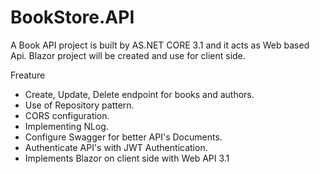 # BookStore.API
A Book API project is built by AS.NET CORE 3.1 and it acts as Web based Api. Blazor project will be created and use for client side.


Freature
- Create, Update, Delete endpoint for books and authors.
- Use of Repository pattern.
- CORS configuration.
- Implementing NLog.
- Configure Swagger for better API's Documents.
- Authenticate API's with JWT Authentication.
- Implements Blazor on client side with Web API 3.1
